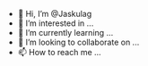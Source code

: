 - 👋 Hi, I’m @Jaskulag
- 👀 I’m interested in ...
- 🌱 I’m currently learning ...
- 💞️ I’m looking to collaborate on ...
- 📫 How to reach me ...

<!---
Jaskulag/Jaskulag is a ✨ special ✨ repository because its `README.md` (this file) appears on your GitHub profile.
You can click the Preview link to take a look at your changes.
--->
